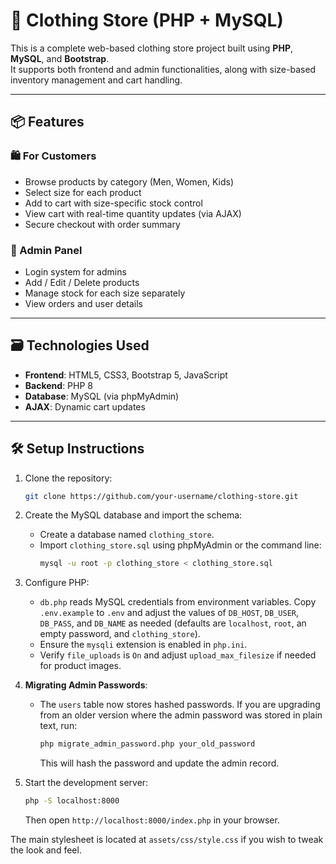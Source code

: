 # 👕 Clothing Store (PHP + MySQL)

This is a complete web-based clothing store project built using **PHP**, **MySQL**, and **Bootstrap**.  
It supports both frontend and admin functionalities, along with size-based inventory management and cart handling.

---

## 📦 Features

### 🛍️ For Customers
- Browse products by category (Men, Women, Kids)
- Select size for each product
- Add to cart with size-specific stock control
- View cart with real-time quantity updates (via AJAX)
- Secure checkout with order summary

### 🔐 Admin Panel
- Login system for admins
- Add / Edit / Delete products
- Manage stock for each size separately
- View orders and user details

---

## 🗃️ Technologies Used

- **Frontend**: HTML5, CSS3, Bootstrap 5, JavaScript
- **Backend**: PHP 8
- **Database**: MySQL (via phpMyAdmin)
- **AJAX**: Dynamic cart updates

---

## 🛠️ Setup Instructions

1. Clone the repository:
   ```bash
   git clone https://github.com/your-username/clothing-store.git
   ```

2. Create the MySQL database and import the schema:
   - Create a database named `clothing_store`.
   - Import `clothing_store.sql` using phpMyAdmin or the command line:
     ```bash
     mysql -u root -p clothing_store < clothing_store.sql
     ```

3. Configure PHP:
   - `db.php` reads MySQL credentials from environment variables. Copy `.env.example` to `.env` and adjust the values of `DB_HOST`, `DB_USER`, `DB_PASS`, and `DB_NAME` as needed (defaults are `localhost`, `root`, an empty password, and `clothing_store`).
   - Ensure the `mysqli` extension is enabled in `php.ini`.
   - Verify `file_uploads` is `On` and adjust `upload_max_filesize` if needed for product images.

4. **Migrating Admin Passwords**:
     - The `users` table now stores hashed passwords. If you are upgrading from an
       older version where the admin password was stored in plain text, run:
       ```bash
       php migrate_admin_password.php your_old_password
       ```
       This will hash the password and update the admin record.

5. Start the development server:
   ```bash
   php -S localhost:8000
   ```
   Then open `http://localhost:8000/index.php` in your browser.

The main stylesheet is located at `assets/css/style.css` if you wish to tweak the look and feel.
